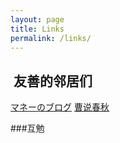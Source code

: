 ```yaml
---
layout: page
title: Links
permalink: /links/
---
```


##  友善的邻居们

[マネーのブログ](https://orewa.money)
[曹说春秋](https://chunqiu.bighu.cn)

###互勉